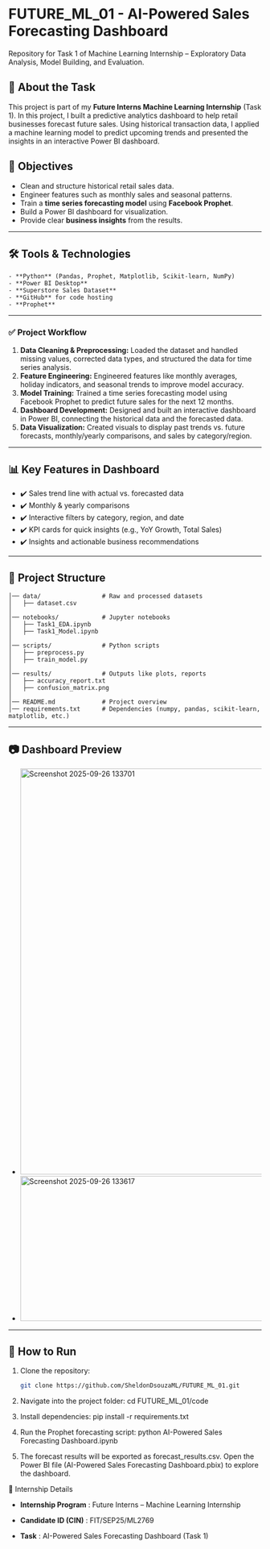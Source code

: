 # FUTURE_ML_01 - AI-Powered Sales Forecasting Dashboard
Repository for Task 1 of Machine Learning Internship – Exploratory Data Analysis, Model Building, and Evaluation.

## 📌 About the Task
This project is part of my **Future Interns Machine Learning Internship** (Task 1).
In this project, I built a predictive analytics dashboard to help retail businesses forecast future sales. Using historical transaction data, I applied a machine learning model to predict upcoming trends and presented the insights in an interactive Power BI dashboard.

## 🎯 Objectives
- Clean and structure historical retail sales data.
- Engineer features such as monthly sales and seasonal patterns.
- Train a **time series forecasting model** using **Facebook Prophet**.
- Build a Power BI dashboard for visualization.
- Provide clear **business insights** from the results.

---

## 🛠️ Tools & Technologies
```
- **Python** (Pandas, Prophet, Matplotlib, Scikit-learn, NumPy)
- **Power BI Desktop**
- **Superstore Sales Dataset**
- **GitHub** for code hosting
- **Prophet**
```
---

### ✅ Project Workflow

1.  **Data Cleaning & Preprocessing:** Loaded the dataset and handled missing values, corrected data types, and structured the data for time series analysis.
2.  **Feature Engineering:** Engineered features like monthly averages, holiday indicators, and seasonal trends to improve model accuracy.
3.  **Model Training:** Trained a time series forecasting model using Facebook Prophet to predict future sales for the next 12 months.
4.  **Dashboard Development:** Designed and built an interactive dashboard in Power BI, connecting the historical data and the forecasted data.
5.  **Data Visualization:** Created visuals to display past trends vs. future forecasts, monthly/yearly comparisons, and sales by category/region.

---


## 📊 Key Features in Dashboard
* ✔️ Sales trend line with actual vs. forecasted data
* ✔️ Monthly & yearly comparisons
* ✔️ Interactive filters by category, region, and date
* ✔️ KPI cards for quick insights (e.g., YoY Growth, Total Sales)
* ✔️ Insights and actionable business recommendations

---

## 📂 Project Structure
```text
│── data/                 # Raw and processed datasets
│   ├── dataset.csv
│
│── notebooks/            # Jupyter notebooks
│   ├── Task1_EDA.ipynb
│   ├── Task1_Model.ipynb
│
│── scripts/              # Python scripts
│   ├── preprocess.py
│   ├── train_model.py
│
│── results/              # Outputs like plots, reports
│   ├── accuracy_report.txt
│   ├── confusion_matrix.png
│
│── README.md             # Project overview
│── requirements.txt      # Dependencies (numpy, pandas, scikit-learn, matplotlib, etc.)
```

---

## 📷 Dashboard Preview
* <img width="1433" height="806" alt="Screenshot 2025-09-26 133701" src="https://github.com/user-attachments/assets/ece47722-419e-4653-8cff-5d5a8574ac1d" />
* <img width="929" height="288" alt="Screenshot 2025-09-26 133617" src="https://github.com/user-attachments/assets/3143edbc-6cb3-4791-8eed-48442c86342f" />

---

## 🚀 How to Run
1. Clone the repository:
   ```bash
   git clone https://github.com/SheldonDsouzaML/FUTURE_ML_01.git
2. Navigate into the project folder:
   cd FUTURE_ML_01/code

3. Install dependencies:
   pip install -r requirements.txt

4. Run the Prophet forecasting script:
   python AI-Powered Sales Forecasting Dashboard.ipynb


5. The forecast results will be exported as forecast_results.csv.
   Open the Power BI file (AI-Powered Sales Forecasting Dashboard.pbix) to explore the dashboard.

📌 Internship Details

- **Internship Program** : Future Interns – Machine Learning Internship

- **Candidate ID (CIN)** : FIT/SEP25/ML2769


- **Task** : AI-Powered Sales Forecasting Dashboard (Task 1)
